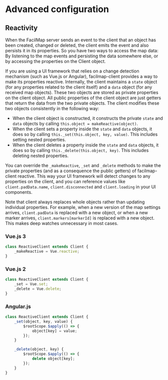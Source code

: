 # Advanced configuration

## Reactivity

When the FacilMap server sends an event to the client that an object has been created, changed or deleted, the client emits the
event and also persists it in its properties. So you have two ways to access the map data: By listening to the map events and
persisting the data somewhere else, or by accessing the properties on the Client object.

If you are using a UI framework that relies on a change detection mechanism (such as Vue.js or Angular), facilmap-client provides
a way to make its properties reactive. Internally, the client maintains a `state` object (for any properties related to the client
itself) and a `data` object (for any received map objects). These two objects are stored as private properties on the client object.
All public properties of the client object are just getters that return the data from the two private objects. The client modifies
these two objects consistently in the following way:
* When the client object is constructed, it constructs the private `state` and `data` objects by calling
  `this.object = makeReactive(object)`.
* When the client sets a property inside the `state` and `data` objects, it does so by calling `this._set(this.object, key, value)`.
  This includes setting nested properties.
* When the client deletes a property inside the `state` and `data` objects, it does so by calling `this._delete(this.object, key)`.
  This includes deleting nested properties.

You can override the `_makeReactive`, `_set` and `_delete` methods to make the private properties (and as a consequence the public
getters) of facilmap-client reactive. This way your UI framework will detect changes to any properties on the client, and you can
reference values like `client.padData.name`, `client.disconnected` and `client.loading` in your UI components.

Note that client always replaces whole objects rather than updating individual properties. For example, when a new version of the map settings arrives, `client.padData` is replaced with a new object, or when a new marker arrives, `client.markers[markerId]` is replaced with a new object. This makes deep watches unnecessary in most cases.

### Vue.js 3

```javascript
class ReactiveClient extends Client {
	_makeReactive = Vue.reactive;
}
```

### Vue.js 2

```javascript
class ReactiveClient extends Client {
	_set = Vue.set;
	_delete = Vue.delete;
}
```

### Angular.js

```javascript
class ReactiveClient extends Client {
	_set(object, key, value) {
		$rootScope.$apply(() => {
			object[key] = value;
		});
	}

	_delete(object, key) {
		$rootScope.$apply(() => {
			delete object[key];
		});
	}
}
```